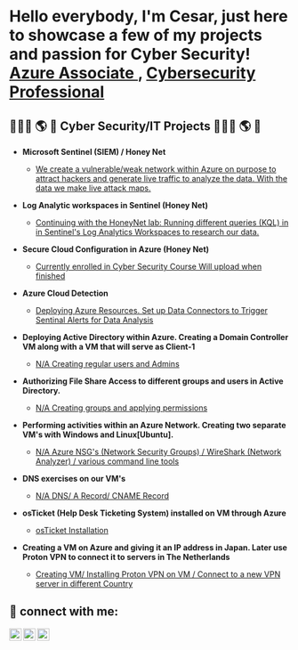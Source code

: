 <h1> Hello everybody, I'm Cesar, just here to showcase a few of my projects and passion for Cyber Security! <br/><a href="https://github.com/cesarias">Azure Associate </a>, <a href="https://www.linkedin.com/in/cesar-arias-4b4859270/">Cybersecurity Professional</a>


<h2>👨🏻‍💻 🌎 🔐 Cyber Security/IT Projects 👨🏻‍💻 🌎 🔐 </h2>

- <b> Microsoft Sentinel (SIEM) / Honey Net </b>
  - [We create a vulnerable/weak network within Azure on purpose to attract hackers and generate live traffic to analyze the data. With the data we make live attack maps.](https://github.com/cesarias/Honey_Net)
  
- <b> Log Analytic workspaces in Sentinel (Honey Net) </b>
  - [ Continuing with the HoneyNet lab: Running different queries (KQL) in in Sentinel's Log Analytics Workspaces to research our data.  ](https://github.com/cesarias/Logging)
  
- <b> Secure Cloud Configuration in Azure (Honey Net)  </b>
  - [Currently enrolled in Cyber Security Course Will upload when finished](https://github.com/cesarias/Secure_Cloud)
  
- <b> Azure Cloud Detection  </b>
  - [ Deploying Azure Resources. Set up Data Connectors to Trigger Sentinal Alerts for Data Analysis ](https://github.com/cesarias/detect)
  
- <b> Deploying Active Directory within Azure. Creating a Domain Controller VM along with a VM that will serve as Client-1 </b>
  - [N/A Creating regular users and Admins](https://github.com/cesarias/Active_Directory)
  
- <b> Authorizing File Share Access to different groups and users in Active Directory. </b>
  - [ N/A Creating groups and applying permissions ](https://github.com/cesarias/File_Shares)
  
- <b> Performing activities within an Azure Network. Creating two separate VM's with Windows and Linux[Ubuntu].</b>
  - [N/A Azure NSG's (Network Security Groups) / WireShark (Network Analyzer) / various command line tools ](https://github.com/cesarias/Protocols)
  
- <b> DNS exercises on our VM's </b>
  - [N/A DNS/ A Record/ CNAME Record](https://github.com/cesarias/DNS)
  
- <b> osTicket (Help Desk Ticketing System) installed on VM through Azure </b>
  - [ osTicket Installation](https://github.com/cesarias/os-ticket)
  
- <b>Creating a VM on Azure and giving it an IP address in Japan. Later use Proton VPN to connect it to servers in The Netherlands </b>
  - [Creating VM/ Installing Proton VPN on VM / Connect to a new VPN server in different Country](https://github.com/cesarias/VPN)

<h2> 📲 connect with me:</h2>
  
[<img align="left" alt="Cesar | Twitter" width="22px" src="https://cdn.jsdelivr.net/npm/simple-icons@v3/icons/twitter.svg" />][twitter]
[<img align="left" alt="Cesar | LinkedIn" width="22px" src="https://cdn.jsdelivr.net/npm/simple-icons@v3/icons/linkedin.svg" />][linkedin]
[<img align="left" alt="Cesar | Instagram" width="22px" src="https://cdn.jsdelivr.net/npm/simple-icons@v3/icons/instagram.svg" />][instagram]

[twitter]: https://twitter.com/agent_czr
[instagram]: https://www.instagram.com/Cesar
[linkedin]: https://linkedin.com//in/cesar-arias-czr/
